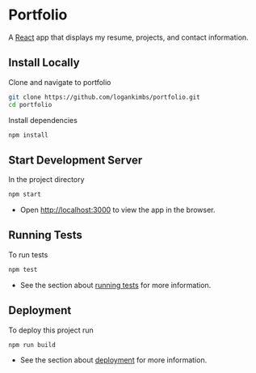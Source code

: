 # Portfolio

A [React](https://github.com/facebook/react) app that displays my resume, projects, and contact information.

## Install Locally

Clone and navigate to portfolio

```bash
git clone https://github.com/logankimbs/portfolio.git
cd portfolio
```

Install dependencies

```bash
npm install
```

## Start Development Server

In the project directory

```bash
npm start
```

-   Open [http://localhost:3000](http://localhost:3000) to view the app in the browser.

## Running Tests

To run tests

```bash
npm test
```

-   See the section about [running tests](https://facebook.github.io/create-react-app/docs/running-tests) for more information.

## Deployment

To deploy this project run

```bash
npm run build
```

-   See the section about [deployment](https://facebook.github.io/create-react-app/docs/deployment) for more information.
